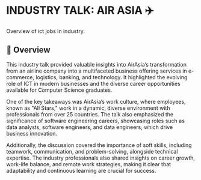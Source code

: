 # INDUSTRY TALK: AIR ASIA ✈️
Overview of ict jobs in industry.

## 📌 Overview  
This industry talk provided valuable insights into AirAsia’s transformation from an airline company into a multifaceted business offering services in e-commerce, logistics, banking, and technology. It highlighted the evolving role of ICT in modern businesses and the diverse career opportunities available for Computer Science graduates.

One of the key takeaways was AirAsia’s work culture, where employees, known as "All Stars," work in a dynamic, diverse environment with professionals from over 25 countries. The talk also emphasized the significance of software engineering careers, showcasing roles such as data analysts, software engineers, and data engineers, which drive business innovation.

Additionally, the discussion covered the importance of soft skills, including teamwork, communication, and problem-solving, alongside technical expertise. The industry professionals also shared insights on career growth, work-life balance, and remote work strategies, making it clear that adaptability and continuous learning are crucial for success.

